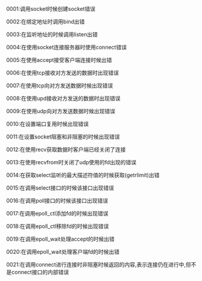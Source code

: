 0001:调用socket时候创建socket错误

0002:在绑定地址时调用bind出错

0003:在监听地址的时候调用listen出错

0004:在使用socket连接服务器时使用connect错误

0005:在使用accept接受客户端连接时候出错

0006:在使用tcp接收对方发送的数据时出现错误

0007:在使用tcp向对方发送数据时候出现错误

0008:在使用upd接收对方发送的数据时出现错误

0009:在使用udp向对方发送数据时候出现错误

0010:在设置端口复用时候出现错误

0011:在设置socket阻塞和非阻塞的时候出现错误

0012:在使用recv获取数据时客户端已经关闭了连接

0013:在使用recvfrom时关闭了udp使用的fd出现的错误

0014:在获取select监听的最大描述符值的时候获取(getrlimit)出错

0015:在调用select接口的时候该接口出现错误

0016:在调用poll接口的时候该接口出现错误

0017:在调用epoll_ctl添加fd的时候出现错误

0018:在调用epoll_ctl移除fd的时候出现错误

0019:在调用epoll_wait处理accept的时候出错

0020:在调用epoll_wait处理客户端fd的时候出错

0021:在调用connect进行连接时非阻塞时候返回的内容,表示连接仍在进行中,但不是connect接口的内部错误

